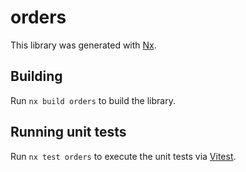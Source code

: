 # orders

This library was generated with [Nx](https://nx.dev).

## Building

Run `nx build orders` to build the library.

## Running unit tests

Run `nx test orders` to execute the unit tests via [Vitest](https://vitest.dev/).
